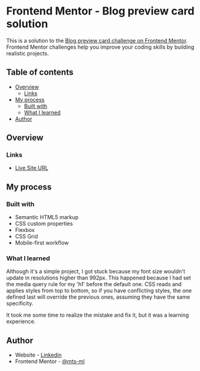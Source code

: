 # Frontend Mentor - Blog preview card solution

This is a solution to the [Blog preview card challenge on Frontend Mentor](https://www.frontendmentor.io/challenges/blog-preview-card-ckPaj01IcS). Frontend Mentor challenges help you improve your coding skills by building realistic projects. 

## Table of contents

- [Overview](#overview)
  - [Links](#links)
- [My process](#my-process)
  - [Built with](#built-with)
  - [What I learned](#what-i-learned)
- [Author](#author)


## Overview


### Links

- [Live Site URL](https://mts-ml.github.io/blog-preview-card-main/)


## My process

### Built with

- Semantic HTML5 markup
- CSS custom properties
- Flexbox
- CSS Grid
- Mobile-first workflow


### What I learned

Although it's a simple project, I got stuck because my font size wouldn't update in resolutions higher than 992px. This happened because I had set the media query rule for my 'h1' before the default one. CSS reads and applies styles from top to bottom, so if you have conflicting styles, the one defined last will override the previous ones, assuming they have the same specificity.

It took me some time to realize the mistake and fix it, but it was a learning experience.


## Author

- Website - [Linkedin](https://www.linkedin.com/in/mateus-lima-036790184/)
- Frontend Mentor - [@mts-ml](https://www.frontendmentor.io/profile/mts-ml)
